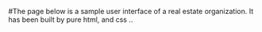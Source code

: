 #The page below is a sample user interface of a real estate organization.
It has been built  by pure html, and css
..
